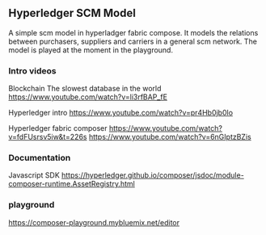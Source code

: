 ## Hyperledger SCM Model
A simple scm model in hyperladger fabric compose. It models the relations between purchasers, suppliers and carriers in a general scm network.
The model is played at the moment in the playground.

### Intro videos
Blockchain The slowest database in the world
https://www.youtube.com/watch?v=li3rfBAP_fE

Hyperledger intro
https://www.youtube.com/watch?v=pr4Hb0jb0lo

Hyperledger fabric composer
https://www.youtube.com/watch?v=fdFUsrsv5iw&t=226s
https://www.youtube.com/watch?v=6nGIptzBZis

### Documentation

Javascript SDK
https://hyperledger.github.io/composer/jsdoc/module-composer-runtime.AssetRegistry.html

### playground
https://composer-playground.mybluemix.net/editor
